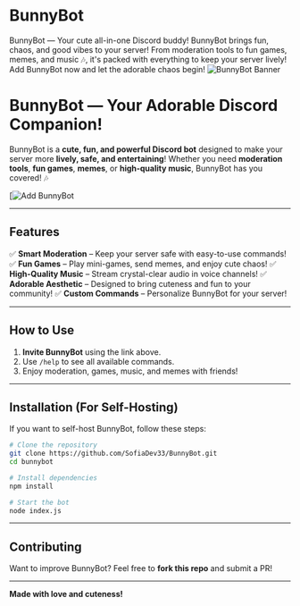 # BunnyBot
 BunnyBot — Your cute all-in-one Discord buddy! BunnyBot brings fun, chaos, and good vibes to your server! From moderation tools to fun games, memes, and music 🎶, it's packed with everything to keep your server lively! Add BunnyBot now and let the adorable chaos begin!
![BunnyBot Banner](https://i.pinimg.com/originals/c6/b3/5c/c6b35c4e49ea74383af193249ea7ddc8.jpg)

# BunnyBot — Your Adorable Discord Companion!

BunnyBot is a **cute, fun, and powerful Discord bot** designed to make your server more **lively, safe, and entertaining**! Whether you need **moderation tools**, **fun games**, **memes**, or **high-quality music**, BunnyBot has you covered! 🎶

[![Add BunnyBot](https://discord.com/oauth2/authorize?client_id=1348709050170478642&permissions=8&integration_type=0&scope=bot)

---

## Features
✅ **Smart Moderation** – Keep your server safe with easy-to-use commands!   
✅ **Fun Games** – Play mini-games, send memes, and enjoy cute chaos! 
✅ **High-Quality Music** – Stream crystal-clear audio in voice channels! 
✅ **Adorable Aesthetic** – Designed to bring cuteness and fun to your community! 
✅ **Custom Commands** – Personalize BunnyBot for your server! 

---

##  How to Use
1. **Invite BunnyBot** using the link above. 
2. Use `/help` to see all available commands.
3. Enjoy moderation, games, music, and memes with friends! 

---

##  Installation (For Self-Hosting)
If you want to self-host BunnyBot, follow these steps:
```bash
# Clone the repository
git clone https://github.com/SofiaDev33/BunnyBot.git
cd bunnybot

# Install dependencies
npm install

# Start the bot
node index.js
```

---

## Contributing
Want to improve BunnyBot? Feel free to **fork this repo** and submit a PR! 

---

**Made with love and cuteness!**
